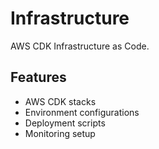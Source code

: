 # Infrastructure

AWS CDK Infrastructure as Code.

## Features

- AWS CDK stacks
- Environment configurations
- Deployment scripts
- Monitoring setup
